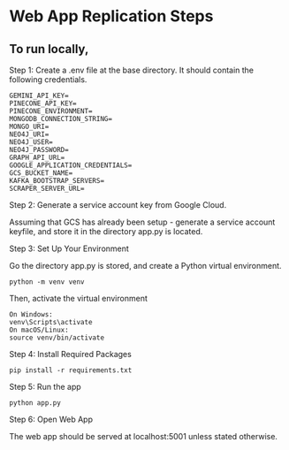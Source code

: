 # Web App Replication Steps

## To run locally,

Step 1: Create a .env file at the base directory. It should contain the following credentials.

```
GEMINI_API_KEY=
PINECONE_API_KEY=
PINECONE_ENVIRONMENT=
MONGODB_CONNECTION_STRING=
MONGO_URI=
NEO4J_URI=
NEO4J_USER=
NEO4J_PASSWORD=
GRAPH_API_URL=
GOOGLE_APPLICATION_CREDENTIALS=
GCS_BUCKET_NAME=
KAFKA_BOOTSTRAP_SERVERS=
SCRAPER_SERVER_URL=

```

Step 2: Generate a service account key from Google Cloud.

Assuming that GCS has already been setup - generate a service account keyfile, and store it in the directory app.py is located.

Step 3: Set Up Your Environment

Go the directory app.py is stored, and create a Python virtual environment.

```
python -m venv venv
```

Then, activate the virtual environment

```
On Windows:
venv\Scripts\activate
On macOS/Linux:
source venv/bin/activate
```

Step 4: Install Required Packages

```
pip install -r requirements.txt
```

Step 5: Run the app

```
python app.py
```

Step 6: Open Web App

The web app should be served at localhost:5001 unless stated otherwise.
